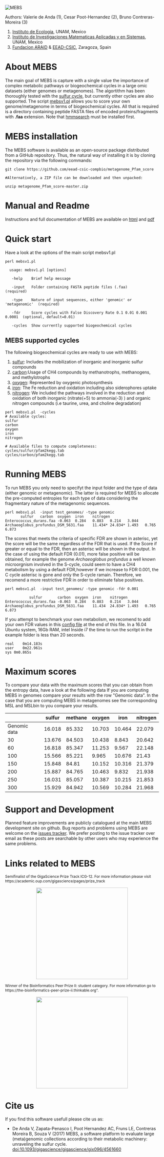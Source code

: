 ![MEBS](./images/MEBS.png) 

Authors: Valerie de Anda (1), Cesar Poot-Hernandez (2), Bruno Contreras-Moreira (3)

1. [Instituto de Ecologia](http://web.ecologia.unam.mx), UNAM, Mexico
2. [Instituto de Investigaciones Matematicas Aplicadas y en Sistemas](http://www.iimas.unam.mx), UNAM, Mexico
3. [Fundacion ARAID](http://www.araid.es) & [EEAD-CSIC](http://www.eead.csic.es), Zaragoza, Spain


# About MEBS

The main goal of MEBS is capture with a single value  the importance of complex metabolic pathways or biogeochemical cycles in a large omic datasets (either genomes or metagenomes). The algortithm has been thoroughly tested with the [sulfur cycle](https://academic.oup.com/gigascience/article/6/11/1/4561660), but currently other cycles are also supported. The script [mebsv1.pl](./mebsv1.pl) allows you to score your  own genome/metagenome in terms of biogeochemical cycles. 
All that is required is a directory containing peptide FASTA files of encoded proteins/fragments with **.faa** extension.
Note that [hmmsearch](http://hmmer.org/download.html) must be installed first.

# MEBS installation 

The MEBS software is available as an open-source package distributed from a GitHub repository. Thus,
the natural way of installing it is by cloning the repository via the following commands:

```
git clone https://github.com/eead-csic-compbio/metagenome_Pfam_score

#Alternatively, a ZIP file can be downloaded and then unpacked:

unzip metagenome_Pfam_score-master.zip
```


# Manual and Readme 

Instructions and full documentation of MEBS are available on [html](https://eead-csic-compbio.github.io/metagenome_Pfam_score/READMEv1.html) and [pdf](https://eead-csic-compbio.github.io/metagenome_Pfam_score/manual.v1.pdf)


# Quick start  
Have a look at the options of the main script mebsv1.pl


```
perl mebsv1.pl

  usage: mebsv1.pl [options] 

   -help    Brief help message
   
   -input   Folder containing FASTA peptide files (.faa)                  (required)

   -type    Nature of input sequences, either 'genomic' or 'metagenomic'  (required)

   -fdr     Score cycles with False Discovery Rate 0.1 0.01 0.001 0.0001  (optional, default=0.01)

   -cycles  Show currently supported biogeochemical cycles
```

## MEBS supported cycles

 The following biogeochemical cycles  are ready to use with MEBS:
 
1. [sulfur](./cycles/sulfur): Includes the  mobilization of inorganic and inorganic sulfur compounds
2. [carbon](./cycles/carbon):Usage of CH4 compounds  by methanotrophs, methanogens, and methylotrophs
3. [oxygen](./cles/oxygen): Represented by oxygenic photosynthesis
4. [iron](./cycles/iron): The Fe reduction and oxidation including also  siderophores uptake
5. [nitrogen](./cycles/nitrogen): We included the pathways involved in the reduction and oxidation of both inorganic (nitrate(+5) to ammonia(-3) ) and organic nitrogen compounds (i.e taurine, urea, and choline degradation)


```
perl mebsv1.pl  -cycles 
# Available cycles:
sulfur
carbon
oxygen
iron
nitrogen

# Available files to compute completeness:
cycles/sulfur/pfam2kegg.tab
cycles/carbon/pfam2kegg.tab
```

# Running MEBS   

To run MEBS you only need to specifyt the input folder and the  type of data  (either genomic or metagenomic). The latter is  required for MEBS to allocate the  pre-computed entropies  for each type of data considering the fragmentary nature of the metagenomic sequences. 


```
perl mebsv1.pl  -input test_genomes/ -type genomic 
	   sulfur	carbon	oxygen	iron	nitrogen
Enterococcus_durans.faa	-0.063	0.284	0.883	0.214	3.044
Archaeoglobus_profundus_DSM_5631.faa	11.434*	24.834*	1.493	0.765	6.873
```

The scores that meets the criteria of specific  FDR  are shown in asterisc, yet the score will be the same regardless of the FDR that is used. If the Score if greater or equal to the FDR, then an asterisc  will be shown in the output. In the case of using the  default FDR (0.01), more false positive will be obtained, for example the genome *Archaeoglobus profundus* a well known microorgnism involved in the S-cycle, could seem to have a CH4 metabolism by using a default FDR,however if we increase to FDR 0.001, the C cycle asterisc is gone and only the  S-cycle ramain. Therefore,  we recomend a more restrictive FDR in order to eliminate false positives.


```
perl mebsv1.pl  -input test_genomes/ -type genomic -fdr 0.001

           sulfur       carbon  oxygen  iron    nitrogen
Enterococcus_durans.faa -0.063  0.284   0.883   0.214   3.044
Archaeoglobus_profundus_DSM_5631.faa    11.434	24.834* 1.493   0.765   6.873
```  

If you attempt to benchmark your own metabolism, we recomend to add your own FDR values in this [config file](./config.txt) at the end of this file. 
In a 16.04 Ubuntu system, 16Gb RAM, intel Inside i7 the time to run the scritpt  in the example folder is less than 20 seconds. 

```
real	0m14.183s
user	0m22.961s
sys	0m0.865s
```

# Maximum scores 

To compare your data with the maximum  scores that you can obtain from the entropy data, have a look at the following data
If you are computing MEBS in genomes compare your results with the row "Genomic data". In the case that you are computing MEBS in metagenomes see the corresponding MSL and MSLbin to you compare your results. 


|      | sulfur | methane | oxygen | iron   | nitrogen |
|------|--------|---------|--------|--------|----------|
| Genomic data | 16.018 | 85.332  | 10.703 | 10.464 | 22.079   |
| 30   | 13.676 | 84.503  | 10.438 | 8.843  | 20.642   |
| 60   | 16.818 | 85.347  | 11.253 | 9.567  | 22.148   |
| 100  | 15.566 | 85.221  | 9.965  | 10.676 | 21.43    |
| 150  | 15.848 | 84.81   | 10.152 | 10.316 | 21.379   |
| 200  | 15.887 | 84.765  | 10.463 | 9.832  | 21.938   |
| 250  | 16.031 | 85.057  | 10.387 | 10.215 | 21.853   |
| 300  | 15.929 | 84.942  | 10.569 | 10.284 | 21.968   |



# Support and Development

Planned feature improvements are publicly catalogued at the main MEBS development site on github. Bug reports and problems using MEBS  are welcome on the [issues tracker](https://github.com/eead-csic-compbio/metagenome_Pfam_score/issues). We prefer posting to the issue tracker over email as these posts are searchable by other users who may experience the same problems.


# Links related to MEBS 

<sub style="font-size: 12px !important;">
Semifinalist of the GigaScience Prize Track ICG-12. For more information please visit https://academic.oup.com/gigascience/pages/prize_track
</sub>
<p align="center">
  <img width="300" height="300" src="https://eead-csic-compbio.github.io/metagenome_Pfam_score/images/china.png">
</p>


<sub style="font-size: 12px !important;">
Winner of the Bioinformatics Peer Prize II: student category. For more information go to 
https://the-bioinformatics-peer-prize-ii.thinkable.org".
</sub>
<p align="center">
  <img width="300" height="300" src="https://eead-csic-compbio.github.io/metagenome_Pfam_score//images/thinkable.png">
</p>


# Cite us
If you find this software usefull please cite us as: 

+ De Anda V, Zapata-Penasco I, Poot Hernandez AC, Fruns LE, Contreras Moreira B, Souza V (2017) MEBS, a software platform to evaluate large (meta)genomic collections according to their metabolic machinery: unraveling the sulfur cycle. [doi:10.1093/gigascience/gigascience/gix096/4561660](https://academic.oup.com/gigascience/advance-article/doi/10.1093/gigascience/gix096/4561660)
<!--[doi:10.1101/191288 ](https://www.biorxiv.org/content/early/2017/09/20/191288)-->






